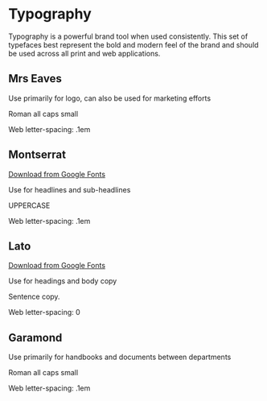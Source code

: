 # Typography
Typography is a powerful brand tool when used consistently. This set of typefaces best represent the bold and modern feel of the brand and should be used across all print and web applications. 

## Mrs Eaves
Use primarily for logo, can also be used for marketing efforts 

Roman all caps small

Web letter-spacing: .1em

## Montserrat
[Download from Google Fonts](https://fonts.google.com/specimen/Montserrat)

Use for headlines and sub-headlines 

UPPERCASE

Web letter-spacing: .1em

## Lato
[Download from Google Fonts](https://fonts.google.com/specimen/Lato)

Use for headings and body copy

Sentence copy.

Web letter-spacing: 0


## Garamond
Use primarily for handbooks and documents between departments 

Roman all caps small

Web letter-spacing: .1em 